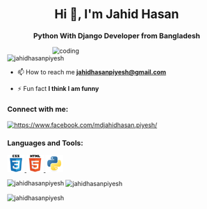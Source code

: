 <h1 align="center">Hi 👋, I'm Jahid Hasan</h1>
<h3 align="center">Python With Django Developer from Bangladesh</h3>

<img align="right" alt="coding" width="400" src="https://user-images.githubusercontent.com/55389276/140866485-8fb1c876-9a8f-4d6a-98dc-08c4981eaf70.gif">

<p align="left"> <img src="https://komarev.com/ghpvc/?username=jahidhasanpiyesh&label=Profile%20views&color=0e75b6&style=flat" alt="jahidhasanpiyesh" /> </p>

- 📫 How to reach me **jahidhasanpiyesh@gmail.com**

- ⚡ Fun fact **I think I am funny**

<h3 align="left">Connect with me:</h3>
<p align="left">
<a href="https://fb.com/https://www.facebook.com/mdjahidhasan.piyesh/" target="blank"><img align="center" src="https://raw.githubusercontent.com/rahuldkjain/github-profile-readme-generator/master/src/images/icons/Social/facebook.svg" alt="https://www.facebook.com/mdjahidhasan.piyesh/" height="30" width="40" /></a>
</p>

<h3 align="left">Languages and Tools:</h3>
<p align="left"> <a href="https://www.w3schools.com/css/" target="_blank" rel="noreferrer"> <img src="https://raw.githubusercontent.com/devicons/devicon/master/icons/css3/css3-original-wordmark.svg" alt="css3" width="40" height="40"/> </a> <a href="https://www.w3.org/html/" target="_blank" rel="noreferrer"> <img src="https://raw.githubusercontent.com/devicons/devicon/master/icons/html5/html5-original-wordmark.svg" alt="html5" width="40" height="40"/> </a> <a href="https://www.python.org" target="_blank" rel="noreferrer"> <img src="https://raw.githubusercontent.com/devicons/devicon/master/icons/python/python-original.svg" alt="python" width="40" height="40"/> </a> </p>

<p><img align="left" src="https://github-readme-stats.vercel.app/api/top-langs?username=jahidhasanpiyesh&show_icons=true&locale=en&layout=compact" alt="jahidhasanpiyesh" /></p>

<p>&nbsp;<img align="center" src="https://github-readme-stats.vercel.app/api?username=jahidhasanpiyesh&show_icons=true&locale=en" alt="jahidhasanpiyesh" /></p>

<p><img align="center" src="https://github-readme-streak-stats.herokuapp.com/?user=jahidhasanpiyesh&" alt="jahidhasanpiyesh" /></p>
